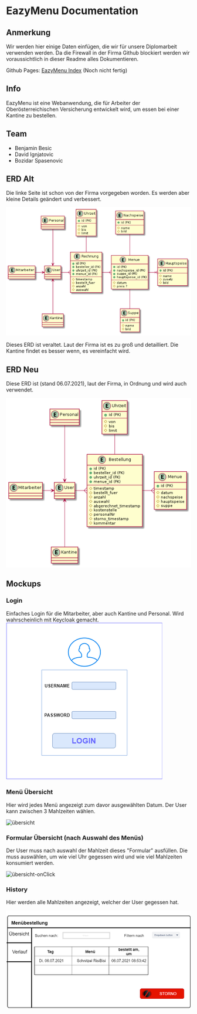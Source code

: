 # EazyMenu Documentation

## Anmerkung

Wir werden hier einige Daten einfügen, die wir für unsere Diplomarbeit verwenden werden. Da die Firewall in der Firma Github blockiert werden wir voraussichtlich in dieser Readme alles Dokumentieren.

Github Pages: [EazyMenu Index](https://musikfreunde.github.io/eazy-menu-docs/) (Noch nicht fertig)

## Info 

EazyMenu ist eine Webanwendung, die für Arbeiter der Oberösterreichischen Versicherung entwickelt wird, um essen bei einer Kantine zu bestellen.

## Team

* Benjamin Besic
* David Ignjatovic
* Bozidar Spasenovic


## ERD Alt

Die linke Seite ist schon von der Firma vorgegeben worden. Es werden aber kleine Details geändert und verbessert. 

![ERD-alt](erd.png)

Dieses ERD ist veraltet. Laut der Firma ist es zu groß und detailliert. Die Kantine findet es besser wenn, es vereinfacht wird.

## ERD Neu

Diese ERD ist (stand 06.07.2021), laut der Firma, in Ordnung und wird auch verwendet.

![ERD-neu](erd-neu.png)

## Mockups

### Login

Einfaches Login für die Mitarbeiter, aber auch Kantine und Personal. Wird wahrscheinlich mit Keycloak gemacht.
![login](login-View.png)

### Menü Übersicht 

Hier wird jedes Menü angezeigt zum davor ausgewählten Datum. Der User kann zwischen 3 Mahlzeiten wählen.

![übersicht](menubestellung-übersicht.png)

### Formular Übersicht (nach Auswahl des Menüs)

Der User muss nach auswahl der Mahlzeit dieses "Formular" ausfüllen. Die muss auswählen, um wie viel Uhr gegessen wird und wie viel Mahlzeiten konsumiert werden.

![übersicht-onClick](menubestellung-übersicht-onClick.png)

### History

Hier werden alle Mahlzeiten angezeigt, welcher der User gegessen hat.

![history mockup-view](history.png)


